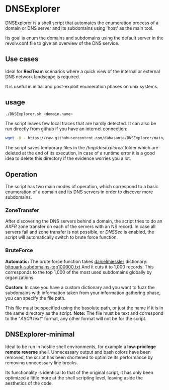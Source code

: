 # DNSExplorer

DNSExplorer is a shell script that automates the enumeration process of a domain or DNS server and its subdomains using 'host' as the main tool.

Its goal is enum the domains and subdomains using the default server in the revolv.conf file to give an overview of the DNS service.

## Use cases

Ideal for **RedTeam** scenarios where a quick view of the internal or external DNS network landscape is required.

It is useful in initial and post-exploit enumeration phases on unix systems.

## usage

```bash
./DNSExplorer.sh <domain.name>
```

The script leaves few local traces that are hardly detected. It can also be run directly from github if you have an internet connection:

```bash
wget -O - https://raw.githubusercontent.com/dabasanta/DNSExplorer/main/DNSExplorer.sh | bash
```

The script saves temporary files in the */tmp/dnsexplorer/* folder which are deleted at the end of its execution, in case of a runtime error it is a good idea to delete this directory if the evidence worries you a lot.

## Operation

The script has two main modes of operation, which correspond to a basic enumeration of a domain and its DNS servers in order to discover more subdomains.

### ZoneTransfer

After discovering the DNS servers behind a domain, the script tries to do an *AXFR* zone transfer on each of the servers with an NS record. In case all servers fail and zone transfer is not possible, or *DNSSec* is enabled, the script will automatically switch to brute force function.

### BruteForce

**Automatic:** The brute force function takes [danielmiessler](https://github.com/danielmiessler/) dictionary: [bitquark-subdomains-top100000.txt](https://raw.githubusercontent.com/danielmiessler/SecLists/master/Discovery/DNS/bitquark-subdomains-top100000.txt) And it cuts it to 1,000 records.
This corresponds to the top 1,000 of the most used subdomains globally by organizations.

**Custom:** In case you have a custom dictionary and you want to fuzz the subdomains with information taken from your information gathering phase, you can specify the file path.

This file must be specified using the basolute path, or just the name if it is in the same directory as the script.
**Note:** The file must be text and correspond to the "*ASCII text*" format, any other format will not be for the script.

## DNSExplorer-minimal

Ideal to be run in hostile shell environments, for example a **low-privilege remote reverse** shell. Unnecessary output and bash colors have been removed, the script has been shortened to optimize its performance by removing unnecessary line breaks.

Its functionality is identical to that of the original script, it has only been optimized a little more at the shell scripting level, leaving aside the aesthetics of the code.
